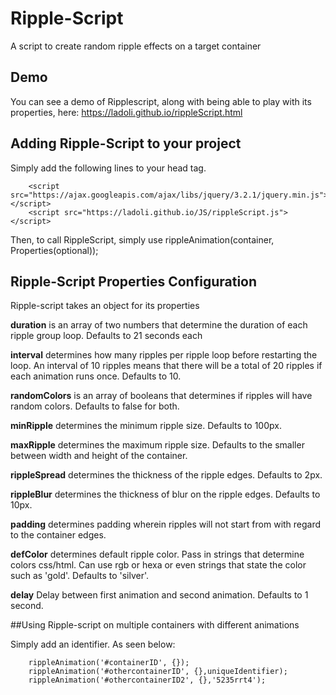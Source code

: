 # Ripple-Script
A script to create random ripple effects on a target container


## Demo

You can see a demo of Ripplescript, along with being able to play with its properties, here: https://ladoli.github.io/rippleScript.html

## Adding Ripple-Script to your project

Simply add the following lines to your head tag.

        <script src="https://ajax.googleapis.com/ajax/libs/jquery/3.2.1/jquery.min.js"></script>
        <script src="https://ladoli.github.io/JS/rippleScript.js"></script>

Then, to call RippleScript, simply use rippleAnimation(container, Properties(optional));


## Ripple-Script Properties Configuration

Ripple-script takes an object for its properties

**duration** is an array of two numbers that determine the duration of each ripple group loop. Defaults to 21 seconds each

**interval** determines how many ripples per ripple loop before restarting the loop. An interval of 10 ripples means that there will be a total of 20 ripples if each animation runs once. Defaults to 10.

**randomColors** is an array of booleans that determines if ripples will have random colors. Defaults to false for both.

**minRipple** determines the minimum ripple size. Defaults to 100px.

**maxRipple** determines the maximum ripple size. Defaults to the smaller between width and height of the container.

**rippleSpread** determines the thickness of the ripple edges. Defaults to 2px.

**rippleBlur** determines the thickness of blur on the ripple edges. Defaults to 10px.

**padding** determines padding wherein ripples will not start from with regard to the container edges.

**defColor** determines default ripple color. Pass in strings that determine colors  css/html. Can use rgb or hexa or even strings that state the color such as 'gold'. Defaults to 'silver'.

**delay** Delay between first animation and second animation. Defaults to 1 second.

##Using Ripple-script on multiple containers with different animations

Simply add an identifier. As seen below:

        rippleAnimation('#containerID', {});
        rippleAnimation('#othercontainerID', {},uniqueIdentifier);
        rippleAnimation('#othercontainerID2', {},'5235rrt4');
